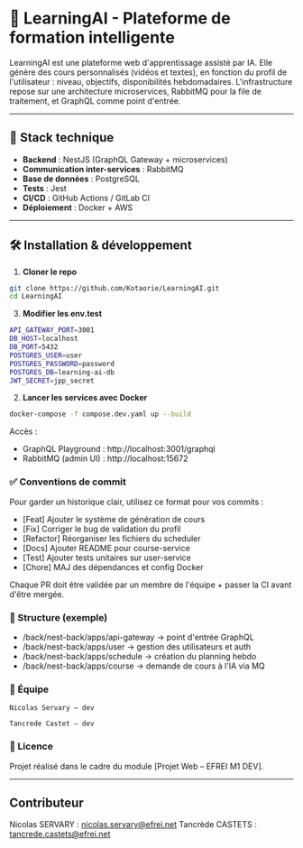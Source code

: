# 🧠 LearningAI - Plateforme de formation intelligente

LearningAI est une plateforme web d'apprentissage assisté par IA. Elle génère des cours personnalisés (vidéos et textes), en fonction du profil de l'utilisateur : niveau, objectifs, disponibilités hebdomadaires. L'infrastructure repose sur une architecture microservices, RabbitMQ pour la file de traitement, et GraphQL comme point d'entrée.

---

## 🚀 Stack technique

- **Backend** : NestJS (GraphQL Gateway + microservices)
- **Communication inter-services** : RabbitMQ
- **Base de données** : PostgreSQL
- **Tests** : Jest 
- **CI/CD** : GitHub Actions / GitLab CI 
- **Déploiement** : Docker + AWS

---

## 🛠️ Installation & développement

1. **Cloner le repo**

```bash
git clone https://github.com/Kotaorie/LearningAI.git
cd LearningAI
```

3. **Modifier les env.test**
```bash
API_GATEWAY_PORT=3001
DB_HOST=localhost
DB_PORT=5432
POSTGRES_USER=user
POSTGRES_PASSWORD=password
POSTGRES_DB=learning-ai-db
JWT_SECRET=jpp_secret
```

2. **Lancer les services avec Docker**
```bash
docker-compose -f compose.dev.yaml up --build
```

Accès :
 - GraphQL Playground : http://localhost:3001/graphql
 - RabbitMQ (admin UI) : http://localhost:15672

### ✅ Conventions de commit

Pour garder un historique clair, utilisez ce format pour vos commits :

 - [Feat] Ajouter le système de génération de cours
 - [Fix] Corriger le bug de validation du profil
 - [Refactor] Réorganiser les fichiers du scheduler
 - [Docs] Ajouter README pour course-service
 - [Test] Ajouter tests unitaires sur user-service
 - [Chore] MAJ des dépendances et config Docker

Chaque PR doit être validée par un membre de l'équipe + passer la CI avant d'être mergée.

### 📁 Structure (exemple)

 - /back/nest-back/apps/api-gateway   → point d'entrée GraphQL
 - /back/nest-back/apps/user          → gestion des utilisateurs et auth
 - /back/nest-back/apps/schedule      → création du planning hebdo
 - /back/nest-back/apps/course        → demande de cours à l'IA via MQ

### 👥 Équipe

    Nicolas Servary — dev

    Tancrede Castet — dev

### 📄 Licence

Projet réalisé dans le cadre du module [Projet Web – EFREI M1 DEV].

---

## Contributeur

Nicolas SERVARY : nicolas.servary@efrei.net
Tancrède CASTETS : tancrede.castets@efrei.net
